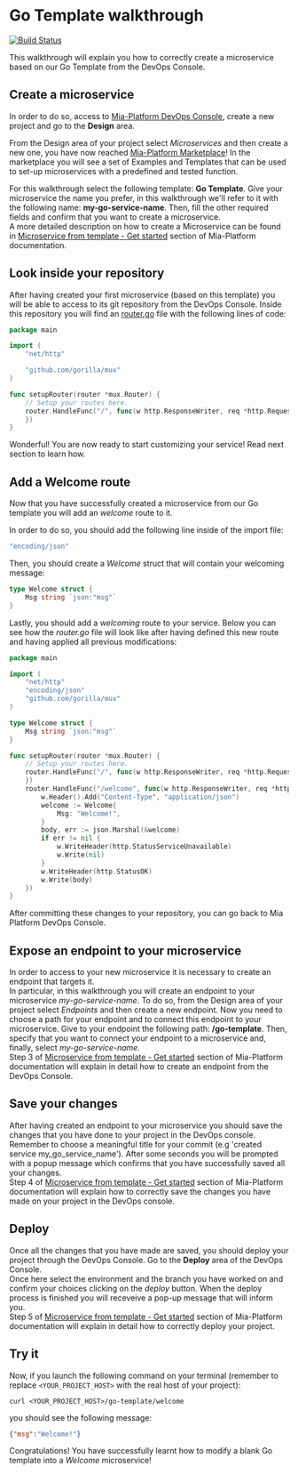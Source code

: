 # Go Template walkthrough

[![Build Status][github-actions-svg]][github-actions]


This walkthrough will explain you how to correctly create a microservice based on our Go Template from the DevOps Console.

## Create a microservice

In order to do so, access to [Mia-Platform DevOps Console](https://console.cloud.mia-platform.eu/login), create a new project and go to the **Design** area.

From the Design area of your project select _Microservices_ and then create a new one, you have now reached [Mia-Platform Marketplace](https://docs.mia-platform.eu/development_suite/api-console/api-design/marketplace/)!
In the marketplace you will see a set of Examples and Templates that can be used to set-up microservices with a predefined and tested function.

For this walkthrough select the following template: **Go Template**.
Give your microservice the name you prefer, in this walkthrough we'll refer to it with the following name: **my-go-service-name**. Then, fill the other required fields and confirm that you want to create a microservice.  
A more detailed description on how to create a Microservice can be found in [Microservice from template - Get started](https://docs.mia-platform.eu/development_suite/api-console/api-design/custom_microservice_get_started/#2-service-creation) section of Mia-Platform documentation.

## Look inside your repository

After having created your first microservice (based on this template) you will be able to access to its git repository from the DevOps Console. Inside this repository you will find an [router.go](https://github.com/mia-platform-marketplace/Go-Template/blob/master/router.go) file with the following lines of code:

```go
package main

import (
    "net/http"

    "github.com/gorilla/mux"
)

func setupRouter(router *mux.Router) {
    // Setup your routes here.
    router.HandleFunc("/", func(w http.ResponseWriter, req *http.Request) {
    })
}
```

Wonderful! You are now ready to start customizing your service! Read next section to learn how.

## Add a Welcome route

Now that you have successfully created a microservice from our Go template you will add an *welcome* route to it.

In order to do so, you should add the following line inside of the import file:

```go
"encoding/json"
```

Then, you should create a *Welcome* struct that will contain your welcoming message:

```go
type Welcome struct {
    Msg string `json:"msg"`
}
```

Lastly, you should add a *welcoming* route to your service. Below you can see how the *router.go* file will look like after having defined this new route and having applied all previous modifications:

```go
package main

import (
    "net/http"
    "encoding/json"
    "github.com/gorilla/mux"
)

type Welcome struct {
    Msg string `json:"msg"`
}

func setupRouter(router *mux.Router) {
    // Setup your routes here.
    router.HandleFunc("/", func(w http.ResponseWriter, req *http.Request) {
    })
    router.HandleFunc("/welcome", func(w http.ResponseWriter, req *http.Request) {
        w.Header().Add("Content-Type", "application/json")
        welcome := Welcome{
            Msg: "Welcome!",
        }
        body, err := json.Marshal(&welcome)
        if err != nil {
            w.WriteHeader(http.StatusServiceUnavailable)
            w.Write(nil)
        }
        w.WriteHeader(http.StatusOK)
        w.Write(body)
    })
}
```

After committing these changes to your repository, you can go back to Mia Platform DevOps Console.

## Expose an endpoint to your microservice

In order to access to your new microservice it is necessary to create an endpoint that targets it.  
In particular, in this walkthrough you will create an endpoint to your microservice *my-go-service-name*. To do so, from the Design area of your project select _Endpoints_ and then create a new endpoint.
Now you need to choose a path for your endpoint and to connect this endpoint to your microservice. Give to your endpoint the following path: **/go-template**. Then, specify that you want to connect your endpoint to a microservice and, finally, select *my-go-service-name*.  
Step 3 of [Microservice from template - Get started](https://docs.mia-platform.eu/development_suite/api-console/api-design/custom_microservice_get_started/#3-creating-the-endpoint) section of Mia-Platform documentation will explain in detail how to create an endpoint from the DevOps Console.

## Save your changes

After having created an endpoint to your microservice you should save the changes that you have done to your project in the DevOps console.  
Remember to choose a meaningful title for your commit (e.g 'created service my_go_service_name'). After some seconds you will be prompted with a popup message which confirms that you have successfully saved all your changes.  
Step 4 of [Microservice from template - Get started](https://docs.mia-platform.eu/development_suite/api-console/api-design/custom_microservice_get_started/#4-save-the-project) section of Mia-Platform documentation will explain how to correctly save the changes you have made on your project in the DevOps console.

## Deploy

Once all the changes that you have made are saved, you should deploy your project through the DevOps Console. Go to the **Deploy** area of the DevOps Console.  
Once here select the environment and the branch you have worked on and confirm your choices clicking on the *deploy* button. When the deploy process is finished you will receveive a pop-up message that will inform you.  
Step 5 of [Microservice from template - Get started](https://docs.mia-platform.eu/development_suite/api-console/api-design/custom_microservice_get_started/#5-deploy-the-project-through-the-api-console) section of Mia-Platform documentation will explain in detail how to correctly deploy your project.

## Try it

Now, if you launch the following command on your terminal (remember to replace `<YOUR_PROJECT_HOST>` with the real host of your project):  

```shell
curl <YOUR_PROJECT_HOST>/go-template/welcome
```

you should see the following message:

```json
{"msg":"Welcome!"}
```

Congratulations! You have successfully learnt how to modify a blank Go template into a _Welcome_ microservice!

[github-actions]: https://github.com/mia-platform-marketplace/Go-Template/actions
[github-actions-svg]: https://github.com/mia-platform-marketplace/Go-Template/workflows/Build%20&%20Test/badge.svg
